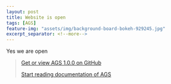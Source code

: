 ```yaml
---
layout: post
title: Website is open
tags: [AGS]
feature-img: "assets/img/background-board-bokeh-929245.jpg"
excerpt_separator: <!--more-->
---
```


Yes we are open

<!--more-->

> [Get or view AGS 1.0.0 on GitHub](https://github.com/v20100v/autoit-gui-skeleton/releases/tag/1.0.0)
>
> [Start reading documentation of AGS](../../../documentation/)
 